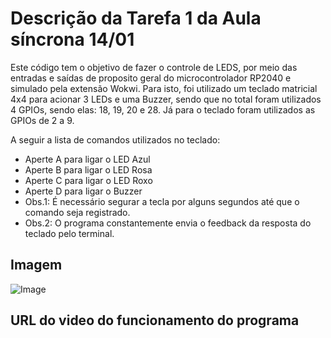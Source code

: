 # Descrição da Tarefa 1 da Aula síncrona 14/01

Este código tem o objetivo de fazer o controle de LEDS, por meio das entradas e saídas de proposito geral do microcontrolador RP2040 e simulado pela extensão Wokwi. Para isto, foi utilizado um teclado matricial 4x4 para acionar 3 LEDs e uma Buzzer, sendo que no total foram utilizados 4 GPIOs, sendo elas: 18, 19, 20 e 28. Já para o teclado foram utilizados as GPIOs de 2 a 9.

A seguir a lista de comandos utilizados no teclado:
- Aperte A para ligar o LED Azul
- Aperte B para ligar o LED Rosa
- Aperte C para ligar o LED Roxo
- Aperte D para ligar o Buzzer
- Obs.1: É necessário segurar a tecla por alguns segundos até que o comando seja registrado.
- Obs.2: O programa constantemente envia o feedback da resposta do teclado pelo terminal.

## Imagem

![Image](https://github.com/user-attachments/assets/d595b771-1715-45c9-82e3-b89dcb8525ee)

## URL do video do funcionamento do programa


